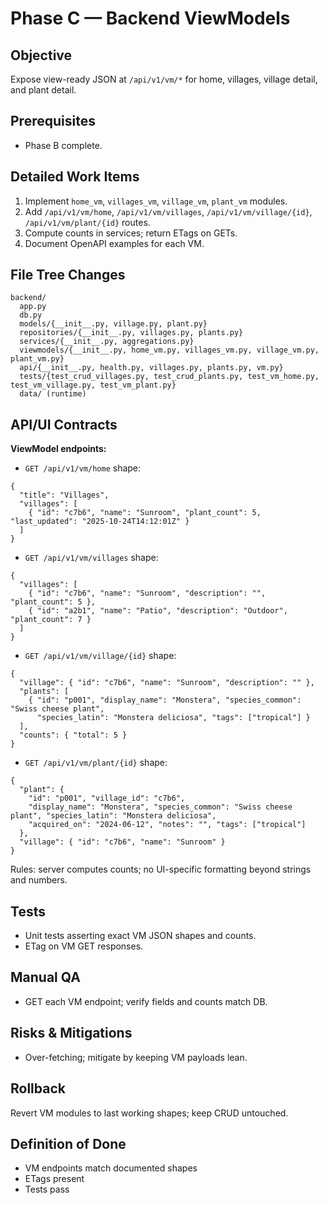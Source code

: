 # Phase C — Backend ViewModels
## Objective
Expose view-ready JSON at `/api/v1/vm/*` for home, villages, village detail, and plant detail.

## Prerequisites
- Phase B complete.

## Detailed Work Items
1. Implement `home_vm`, `villages_vm`, `village_vm`, `plant_vm` modules.
2. Add `/api/v1/vm/home`, `/api/v1/vm/villages`, `/api/v1/vm/village/{id}`, `/api/v1/vm/plant/{id}` routes.
3. Compute counts in services; return ETags on GETs.
4. Document OpenAPI examples for each VM.

## File Tree Changes
```
backend/
  app.py
  db.py
  models/{__init__.py, village.py, plant.py}
  repositories/{__init__.py, villages.py, plants.py}
  services/{__init__.py, aggregations.py}
  viewmodels/{__init__.py, home_vm.py, villages_vm.py, village_vm.py, plant_vm.py}
  api/{__init__.py, health.py, villages.py, plants.py, vm.py}
  tests/{test_crud_villages.py, test_crud_plants.py, test_vm_home.py, test_vm_village.py, test_vm_plant.py}
  data/ (runtime)
```

## API/UI Contracts
**ViewModel endpoints:**

- `GET /api/v1/vm/home` shape:
```
{ 
  "title": "Villages",
  "villages": [
    { "id": "c7b6", "name": "Sunroom", "plant_count": 5, "last_updated": "2025-10-24T14:12:01Z" }
  ]
}
```

- `GET /api/v1/vm/villages` shape:
```
{ 
  "villages": [
    { "id": "c7b6", "name": "Sunroom", "description": "", "plant_count": 5 },
    { "id": "a2b1", "name": "Patio", "description": "Outdoor", "plant_count": 7 }
  ]
}
```

- `GET /api/v1/vm/village/{id}` shape:
```
{ 
  "village": { "id": "c7b6", "name": "Sunroom", "description": "" },
  "plants": [
    { "id": "p001", "display_name": "Monstera", "species_common": "Swiss cheese plant",
      "species_latin": "Monstera deliciosa", "tags": ["tropical"] }
  ],
  "counts": { "total": 5 }
}
```

- `GET /api/v1/vm/plant/{id}` shape:
```
{ 
  "plant": {
    "id": "p001", "village_id": "c7b6",
    "display_name": "Monstera", "species_common": "Swiss cheese plant", "species_latin": "Monstera deliciosa",
    "acquired_on": "2024-06-12", "notes": "", "tags": ["tropical"]
  },
  "village": { "id": "c7b6", "name": "Sunroom" }
}
```

Rules: server computes counts; no UI-specific formatting beyond strings and numbers.

## Tests
- Unit tests asserting exact VM JSON shapes and counts.
- ETag on VM GET responses.

## Manual QA
- GET each VM endpoint; verify fields and counts match DB.

## Risks & Mitigations
- Over-fetching; mitigate by keeping VM payloads lean.

## Rollback
Revert VM modules to last working shapes; keep CRUD untouched.

## Definition of Done
- VM endpoints match documented shapes
- ETags present
- Tests pass

